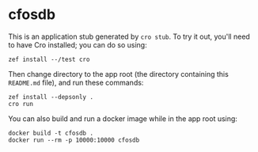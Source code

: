 # cfosdb

This is an application stub generated by `cro stub`.  To try it out,
you'll need to have Cro installed; you can do so using:

```
zef install --/test cro
```

Then change directory to the app root (the directory containing this
`README.md` file), and run these commands:

```
zef install --depsonly .
cro run
```

You can also build and run a docker image while in the app root using:

```
docker build -t cfosdb .
docker run --rm -p 10000:10000 cfosdb
```
